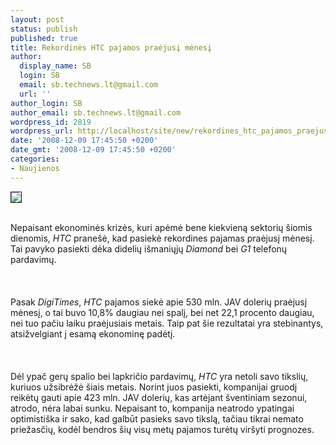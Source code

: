 ```yaml
---
layout: post
status: publish
published: true
title: Rekordinės HTC pajamos praėjusį mėnesį
author:
  display_name: SB
  login: SB
  email: sb.technews.lt@gmail.com
  url: ''
author_login: SB
author_email: sb.technews.lt@gmail.com
wordpress_id: 2819
wordpress_url: http://localhost/site/new/rekordines_htc_pajamos_praejusi_menesi/
date: '2008-12-09 17:45:50 +0200'
date_gmt: '2008-12-09 17:45:50 +0200'
categories:
- Naujienos
---
```

<div class="imgright"><img src="http://tbn0.google.com/images?q=tbn:mqfE4kzo7gX9qM:http://i.komorkomaniak.pl/2008/08/htc-logo.jpg" border="1"></div>
<p><br>Nepaisant ekonominės krizės, kuri apėmė bene kiekvieną sektorių šiomis dienomis, <i>HTC</i> pranešė, kad pasiekė rekordines pajamas praėjusį mėnesį. Tai pavyko pasiekti dėka didelių išmaniųjų <i>Diamond</i> bei <i>G1</i> telefonų pardavimų.<br />
<br><br />
<br>Pasak <i>DigiTimes</i>, <i>HTC</i> pajamos siekė apie 530 mln. JAV dolerių praėjusį mėnesį, o tai buvo 10,8% daugiau nei spalį, bei net 22,1 procento daugiau, nei tuo pačiu laiku praėjusiais metais. Taip pat šie rezultatai yra stebinantys, atsižvelgiant į esamą ekonominę padėtį.<br />
<br><br />
<br>Dėl ypač gerų spalio bei lapkričio pardavimų, <i>HTC</i> yra netoli savo tikslių, kuriuos užsibrėžė šiais metais. Norint juos pasiekti, kompanijai gruodį reikėtų gauti apie 423 mln. JAV dolerių, kas artėjant šventiniam sezonui, atrodo, nėra labai sunku. Nepaisant to, kompanija neatrodo ypatingai optimistiška ir sako, kad galbūt pasieks savo tikslą, tačiau tikrai nemato priežasčių, kodėl bendros šių visų metų pajamos turėtų viršyti prognozes.<br />
<br><br />
<br><br />
<br></p>
